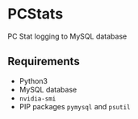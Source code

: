 # PCStats
PC Stat logging to MySQL database

## Requirements
- Python3
- MySQL database
- `nvidia-smi`
- PIP packages `pymysql` and `psutil`
